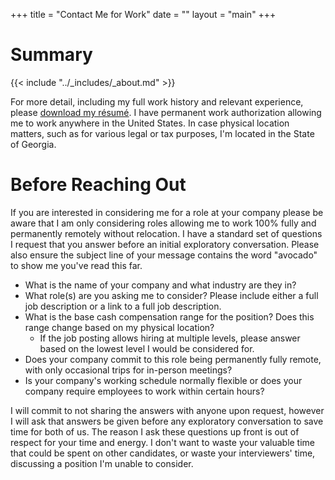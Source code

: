 +++
title = "Contact Me for Work"
date = ""
layout = "main"
+++

# Summary

{{< include "../_includes/_about.md" >}}

For more detail, including my full work history and relevant experience, please
[download my r&eacute;sum&eacute;][cvpdf]. I have permanent work authorization
allowing me to work anywhere in the United States. In case physical location
matters, such as for various legal or tax purposes, I'm located in the State of
Georgia.

# Before Reaching Out

If you are interested in considering me for a role at your company please be
aware that I am only considering roles allowing me to work 100% fully and
permanently remotely without relocation. I have a standard set of questions
I request that you answer before an initial exploratory conversation. Please
also ensure the subject line of your message contains the word "avocado" to
show me you've read this far.

- What is the name of your company and what industry are they in?
- What role(s) are you asking me to consider? Please include either a full job
  description or a link to a full job description.
- What is the base cash compensation range for the position? Does this range
  change based on my physical location?
  + If the job posting allows hiring at multiple levels, please answer based on
    the lowest level I would be considered for.
- Does your company commit to this role being permanently fully remote, with
  only occasional trips for in-person meetings?
- Is your company's working schedule normally flexible or does your company
  require employees to work within certain hours?

I will commit to not sharing the answers with anyone upon request, however
I will ask that answers be given before any exploratory conversation to save
time for both of us. The reason I ask these questions up front is out of respect
for your time and energy. I don't want to waste your valuable time that could be
spent on other candidates, or waste your interviewers' time, discussing
a position I'm unable to consider.

[cvpdf]: /docs/resume.pdf
